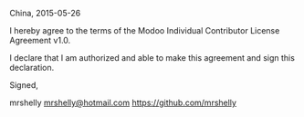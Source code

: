 China, 2015-05-26

I hereby agree to the terms of the Modoo Individual Contributor License Agreement v1.0.

I declare that I am authorized and able to make this agreement and sign this declaration.

Signed,

mrshelly mrshelly@hotmail.com https://github.com/mrshelly

